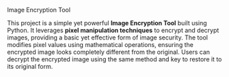 Image Encryption Tool

This project is a simple yet powerful **Image Encryption Tool** built using Python. It leverages **pixel manipulation techniques** to encrypt and decrypt images, providing a basic yet effective form of image security. The tool modifies pixel values using mathematical operations, ensuring the encrypted image looks completely different from the original. Users can decrypt the encrypted image using the same method and key to restore it to its original form.
